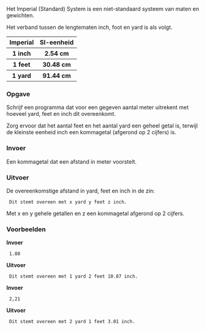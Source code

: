 Het Imperial (Standard) System is een niet-standaard systeem van maten en gewichten.

Het verband tussen de lengtematen inch, foot en yard is als volgt.

<div align="center">
<table>
     <tr>
          <th>Imperial</th>
          <th>SI-eenheid</th>
     </tr>
     <tr>
          <th>1 inch</th>
          <th>2.54 cm</th>
     </tr>
     <tr>
          <th>1 feet</th>
          <th>30.48 cm</th>
     </tr>
     <tr>
          <th>1 yard</th>
          <th>91.44 cm</th>
     </tr>
</table>
</div>

### Opgave

Schrijf een programma dat voor een gegeven aantal meter uitrekent met hoeveel yard, feet en inch dit overeenkomt.

Zorg ervoor dat het aantal feet en het aantal yard een geheel getal is, terwijl de kleinste eenheid inch een kommagetal (afgerond op 2 cijfers) is.

### Invoer

Een kommagetal dat een afstand in meter voorstelt.

### Uitvoer

De overeenkomstige afstand in yard, feet en inch in de zin:  

     Dit stemt overeen met x yard y feet z inch.

Met x en y gehele getallen en z een kommagetal afgerond op 2 cijfers.

### Voorbeelden

**Invoer**

     1.80

**Uitvoer**

     Dit stemt overeen met 1 yard 2 feet 10.87 inch.
     
**Invoer**

     2,21

**Uitvoer**

     Dit stemt overeen met 2 yard 1 feet 3.01 inch.
